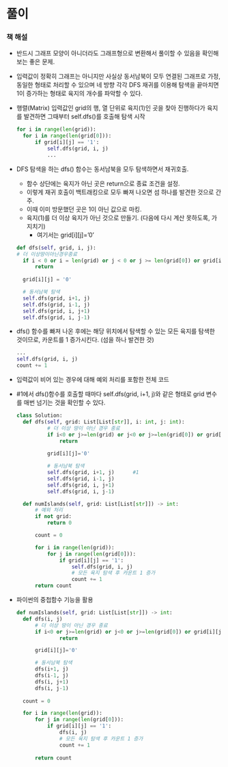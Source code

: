 # 풀이

### 책 해설

- 반드시 그래프 모양이 아니더라도 그래프형으로 변환해서 풀이할 수 있음을 확인해보는 좋은 문제.

- 입력값이 정확히 그래프는 아니지만 사실상 동서남북이 모두 연결된 그래프로 가정, 동일한 형태로 처리할 수 있으며 네 방향 각각 DFS 재귀를 이용해 탐색을 끝마치면 1이 증가하는 형태로 육지의 개수를 파악할 수 있다.

- 행렬(Matrix) 입력값인 grid의 행, 열 단위로 육지(1)인 곳을 찾아 진행하다가 육지를 발견하면 그때부터 self.dfs()를 호출해 탐색 시작

  ```python
  for i in range(len(grid)):
  	for i in range(len(grid[0])):
  		if grid[i][j] == '1':
  			self.dfs(grid, i, j)
  			...
  ```

- DFS 탐색을 하는 dfs() 함수는 동서남북을 모두 탐색하면서 재귀호출.

  - 함수 상단에는 육지가 아닌 곳은 return으로 종료 조건을 설정.
  - 이렇게 재귀 호출이 백트래킹으로 모두 빠져 나오면 섬 하나를 발견한 것으로 간주.
  - 이때 이미 방문했던 곳은 1이 아닌 값으로 마킹.
  - 육지(1)를 더 이상 육지가 아닌 것으로 만들기. (다음에 다시 계산 못하도록, 가지치기)
    - 여기서는 grid[i][j]=’0’

  ```python
  def dfs(self, grid, i, j):
  # 더 이상땅이아닌경우종료
  	if i < 0 or i = len(grid) or j < 0 or j >= len(grid[0]) or grid[i][j] != '1':
  		return
  	
  	grid[i][j] = '0'
  
  	# 동서남북 탐색
  	self.dfs(grid, i+1, j)
  	self.dfs(grid, i-1, j)
  	self.dfs(grid, i, j+1)
  	self.dfs(grid, i, j-1)
  ```

- dfs() 함수를 빠져 나온 후에는 해당 위치에서 탐색할 수 있는 모든 육지를 탐색한 것이므로, 카운트를 1 증가시킨다. (섬을 하나 발견한 것)

  ```python
  ...
  self.dfs(grid, i, j)
  count += 1
  ```

- 입력값이 비어 있는 경우에 대해 예외 처리를 포함한 전체 코드

- \#1에서 dfs()함수를 호출할 때마다 self.dfs(grid, i+1, j)와 같은 형태로 grid 변수를 매번 넘기는 것을 확인할 수 있다.

  ```python
  class Solution:
  	def dfs(self, grid: List[List[str]], i: int, j: int):
  			# 더 이상 땅이 아닌 경우 종료
  			if i<0 or j>=len(grid) or j<0 or j>=len(grid[0]) or grid[i][j] != '1':
  				return
  		
  			grid[i][j]='0'
  
  			# 동서남북 탐색
  			self.dfs(grid, i+1, j)      #1
  			self.dfs(grid, i-1, j)
  			self.dfs(grid, i, j+1)
  			self.dfs(grid, i, j-1)
  
  	def numIslands(self, grid: List[List[str]]) -> int:
  		# 예외 처리
  		if not grid:
  			return 0
  
  		count = 0
  
  		for i in range(len(grid)):
  			for j in range(len(grid[0])):
  				if grid[i][j] == '1':
  					self.dfs(grid, i, j)
  					# 모든 육지 탐색 후 카운트 1 증가
  					count += 1
  		return count
  ```

- 파이썬의 중첩함수 기능을 활용

  ```	python
  def numIslands(self, grid: List[List[str]]) -> int:
  	def dfs(i, j)
  		# 더 이상 땅이 아닌 경우 종료
  		if i<0 or j>=len(grid) or j<0 or j>=len(grid[0]) or grid[i][j] != '1':
  				return
  
  		grid[i][j]='0'
  
  		# 동서남북 탐색
  		dfs(i+1, j)
  		dfs(i-1, j)
  		dfs(i, j+1)
  		dfs(i, j-1)
  	
  	count = 0
  
  	for i in range(len(grid)):
  		for j in range(len(grid[0])):
  			if grid[i][j] == '1':
  				dfs(i, j)
  				# 모든 육지 탐색 후 카운트 1 증가
  				count += 1
  	
  		return count
  ```

  